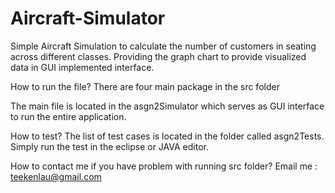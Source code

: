 # Aircraft-Simulator
Simple Aircraft Simulation to calculate the number of customers in seating across different classes. Providing the graph chart to provide 
visualized data in GUI implemented interface.

How to run the file?
There are four main package in the src folder

The main file is located in the asgn2Simulator which serves as GUI interface to run the entire application.

How to test?
The list of test cases is located in the folder called asgn2Tests. Simply run the test in the eclipse or JAVA editor. 

How to contact me if you have problem with running src folder?
Email me : teekenlau@gmail.com
